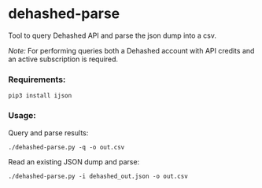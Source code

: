 # dehashed-parse

Tool to query Dehashed API and parse the json dump into a csv.

_Note:_ For performing queries both a Dehashed account with API credits and an active subscription is required. 

### Requirements:

```
pip3 install ijson
```

### Usage:

Query and parse results:
```
./dehashed-parse.py -q -o out.csv
```
Read an existing JSON dump and parse:
```
./dehashed-parse.py -i dehashed_out.json -o out.csv
```
